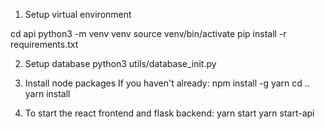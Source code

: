 1. Setup virtual environment

cd api
python3 -m venv venv
source venv/bin/activate
pip install -r requirements.txt

2. Setup database
python3 utils/database_init.py

3. Install node packages
If you haven't already: npm install -g yarn
cd ..
yarn install

4. To start the react frontend and flask backend:
yarn start
yarn start-api